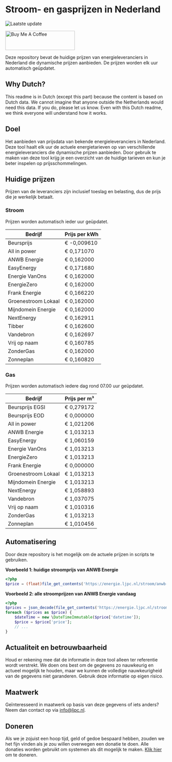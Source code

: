 # Stroom- en gasprijzen in Nederland

![Laatste update](https://img.shields.io/badge/laatste%20update-2023--07--23%2015%3A00%20CET-brightgreen)

<a href="https://www.buymeacoffee.com/Lars-" target="_blank"><img src="https://cdn.buymeacoffee.com/buttons/v2/default-orange.png" alt="Buy Me A Coffee" height="60" style="height: 60px !important;width: 217px !important;" ></a>

Deze repository bevat de huidige prijzen van energieleveranciers in Nederland die dynamische prijzen aanbieden. De prijzen worden elk uur automatisch geüpdatet.

## Why Dutch?

This readme is in Dutch (except this part) because the content is based on Dutch data. We cannot imagine that anyone outside the Netherlands would need this data. If you do, please let us know. Even with this Dutch readme, we think
everyone will understand how it works.

## Doel

Het aanbieden van prijsdata van bekende energieleveranciers in Nederland. Deze tool haalt elk uur de actuele energietarieven op van verschillende energieleveranciers die dynamische prijzen aanbieden. Door gebruik te maken van deze tool
krijg je een overzicht van de huidige tarieven en kun je beter inspelen op prijsschommelingen.

## Huidige prijzen

Prijzen van de leveranciers zijn inclusief toeslag en belasting, dus de prijs die je werkelijk betaalt.

### Stroom

Prijzen worden automatisch ieder uur geüpdatet.

 Bedrijf | Prijs per kWh 
---------|---------------
Beursprijs | € -0,009610
All in power | € 0,171070
ANWB Energie | € 0,162000
EasyEnergy | € 0,171680
Energie VanOns | € 0,162000
EnergieZero | € 0,162000
Frank Energie | € 0,166220
Groenestroom Lokaal | € 0,162000
Mijndomein Energie | € 0,162000
NextEnergy | € 0,162911
Tibber | € 0,162600
Vandebron | € 0,162697
Vrij op naam | € 0,160785
ZonderGas | € 0,162000
Zonneplan | € 0,160820


### Gas

Prijzen worden automatisch iedere dag rond 07.00 uur geüpdatet.

 Bedrijf | Prijs per m³ 
---------|--------------
Beursprijs EGSI | € 0,279172
Beursprijs EOD | € 0,000000
All in power | € 1,021206
ANWB Energie | € 1,013213
EasyEnergy | € 1,060159
Energie VanOns | € 1,013213
EnergieZero | € 1,013213
Frank Energie | € 0,000000
Groenestroom Lokaal | € 1,013213
Mijndomein Energie | € 1,013213
NextEnergy | € 1,058893
Vandebron | € 1,037075
Vrij op naam | € 1,010316
ZonderGas | € 1,013213
Zonneplan | € 1,010456


## Automatisering

Door deze repository is het mogelijk om de actuele prijzen in scripts te gebruiken.

**Voorbeeld 1: huidige stroomprijs van ANWB Energie**

```php
<?php
$price = (float)file_get_contents('https://energie.ljpc.nl/stroom/anwb-energie-nu.txt');

```

**Voorbeeld 2: alle stroomprijzen van ANWB Energie vandaag**

```php
<?php
$prices = json_decode(file_get_contents('https://energie.ljpc.nl/stroom/all-in-power-vandaag.json'),true);
foreach ($prices as $price) {
    $dateTime = new \DateTimeImmutable($price['datetime']);
    $price = $price['price'];
    // ...
}
```

## Actualiteit en betrouwbaarheid

Houd er rekening mee dat de informatie in deze tool alleen ter referentie wordt verstrekt. We doen ons best om de gegevens zo nauwkeurig en actueel mogelijk te houden, maar we kunnen de volledige nauwkeurigheid van de gegevens niet
garanderen. Gebruik deze informatie op eigen risico.

## Maatwerk

Geïnteresseerd in maatwerk op basis van deze gegevens of iets anders? Neem dan contact op
via [info@ljpc.nl](mailto:info@ljpc.nl?subject=Energie%20prijzen).

## Doneren

Als we je zojuist een hoop tijd, geld of gedoe bespaard hebben, zouden we het fijn vinden als je zou willen overwegen een
donatie te doen. Alle donaties worden gebruikt om systemen als dit mogelijk te
maken. [Klik hier](https://www.buymeacoffee.com/Lars-) om te doneren.
